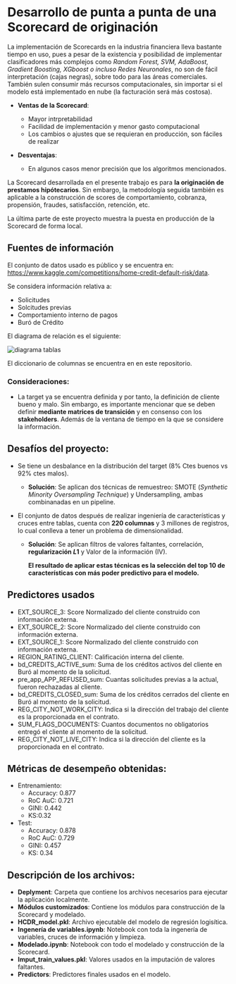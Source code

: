 # Desarrollo de punta a punta de una Scorecard de originación
La implementación de Scorecards en la industria financiera lleva bastante tiempo en uso, pues a pesar de la existencia y posibilidad de implementar clasificadores más complejos como *Random Forest, SVM, AdaBoost, Gradient Boosting, XGboost o incluso Redes Neuronales*, no son de fácil interpretación (cajas negras), sobre todo para las áreas comerciales. También sulen consumir más recursos computacionales, sin importar si el modelo está implementado en nube (la facturación será más costosa).
* **Ventas de la Scorecard**:
    * Mayor intrpretabilidad
    * Facilidad de implementación y menor gasto computacional
    * Los cambios o ajustes que se requieran en producción, son fáciles de realizar
   
* **Desventajas**:
    * En algunos casos menor precisión que los algoritmos mencionados.
      
La Scorecard desarrollada en el presente trabajo es para **la originación de prestamos hipótecarios**. Sin embargo, la metodología seguida también es aplicable a la construcción de scores de comportamiento, cobranza, propensión, fraudes, satisfacción, retención, etc. 

La última parte de este proyecto muestra la puesta en producción de la Scorecard de forma local.

## Fuentes de información
El conjunto de datos usado es público y se encuentra en: https://www.kaggle.com/competitions/home-credit-default-risk/data. 

Se considera información relativa a:
* Solicitudes
* Solcitudes previas
* Comportamiento interno de pagos
* Buró de Crédito
  
El diagrama de relación es el siguiente:

![diagrama tablas](https://github.com/angujoma/ScoreCard-Project/assets/141785336/7a08cff0-3d8a-487a-970c-3b3bec8382b6)

El diccionario de columnas se encuentra en en este repositorio. 

### Consideraciones:
* La target ya se encuentra definida y por tanto, la definición de cliente bueno y malo. Sin embargo, es importante mencionar que se deben definir **mediante matrices de transición** y en consenso con los **stakeholders**. Además de la ventana de tiempo en la que se considere la información.

## Desafíos del proyecto:
* Se tiene un desbalance en la distribución del target (8% Ctes buenos vs 92% ctes malos).
    * **Solución**: Se aplican dos técnicas de remuestreo: SMOTE (*Synthetic Minority Oversampling Technique*) y Undersampling, ambas combinanadas en un pipeline.

* El conjunto de datos después de realizar ingeniería de características y cruces entre tablas,  cuenta con **220 columnas** y 3 millones de registros, lo cual conlleva a tener un problema de dimensionalidad.
    * **Solución**: Se aplican filtros de valores faltantes, correlación, **regularización $L1$** y Valor de la información (IV).
    
      **El resultado de aplicar estas técnicas es la selección del top 10 de características con más poder predictivo para el modelo.**

## Predictores usados

* EXT_SOURCE_3: Score Normalizado del cliente construido con información externa.
* EXT_SOURCE_2: Score Normalizado del cliente construido con información externa.
* EXT_SOURCE_1: Score Normalizado del cliente construido con información externa.
* REGION_RATING_CLIENT: Calificación interna del cliente.
* bd_CREDITS_ACTIVE_sum: Suma de los créditos activos del cliente en Buró al momento de la solicitud.
* pre_app_APP_REFUSED_sum: Cuantas solicitudes previas a la actual, fueron rechazadas al cliente.
* bd_CREDITS_CLOSED_sum: Suma de los créditos cerrados del cliente en Buró al momento de la solicitud. 
* REG_CITY_NOT_WORK_CITY: Indica si la dirección del trabajo del cliente es la proporcionada en el contrato. 
* SUM_FLAGS_DOCUMENTS: Cuantos documentos no obligatorios entregó el cliente al momento de la solicitud. 
* REG_CITY_NOT_LIVE_CITY: Indica si la dirección del cliente es la proporcionada en el contrato.

## Métricas de desempeño obtenidas:
* Entrenamiento:
   * Accuracy: 0.877
   * RoC AuC: 0.721
   * GINI: 0.442
   * KS:0.32
* Test:
   * Accuracy: 0.878
   * RoC AuC: 0.729
   * GINI: 0.457
   * KS: 0.34



## Descripción de los archivos:
* **Deplyment**: Carpeta que contiene los archivos necesarios para ejecutar la aplicación localmente.
* **Módulos customizados**: Contiene los módulos para construcción de la Scorecard y modelado.
* **HCDR_model.pkl**: Archivo ejecutable del modelo de regresión logisítica.
* **Ingenería de variables.ipynb**: Notebook con toda la ingenería de variables, cruces de información y limpieza.
* **Modelado.ipynb**: Notebook con todo el modelado y construcción de la Scorecard.
* **Imput_train_values.pkl**: Valores usados en la imputación de valores faltantes.
* **Predictors**: Predictores finales usados en el modelo. 


      
  


